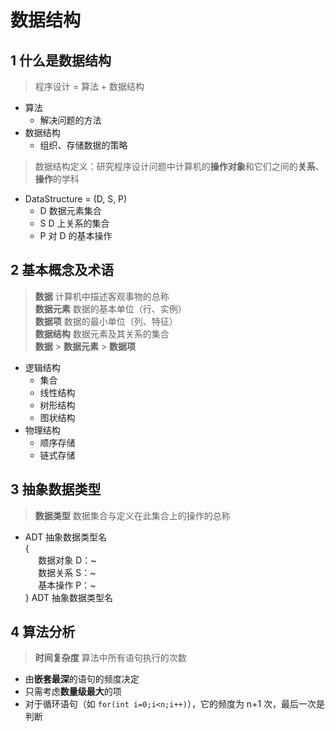 # 数据结构

## 1 什么是数据结构

> 程序设计 = 算法 + 数据结构

- 算法
  - 解决问题的方法
- 数据结构
  - 组织、存储数据的策略

> 数据结构定义：研究程序设计问题中计算机的**操作对象**和它们之间的**关系**、**操作**的学科

- DataStructure = (D, S, P)
  - D 数据元素集合
  - S D 上关系的集合
  - P 对 D 的基本操作

## 2 基本概念及术语

> **数据** 计算机中描述客观事物的总称  
> **数据元素** 数据的基本单位（行、实例）  
> **数据项** 数据的最小单位（列、特征）  
> **数据结构** 数据元素及其关系的集合  
> **数据** > **数据元素** > **数据项**

- 逻辑结构
  - 集合
  - 线性结构
  - 树形结构
  - 图状结构
- 物理结构
  - 顺序存储
  - 链式存储

## 3 抽象数据类型

> **数据类型** 数据集合与定义在此集合上的操作的总称

- ADT 抽象数据类型名  
  {  
   $\quad$ 数据对象 D：~  
   $\quad$ 数据关系 S：~  
   $\quad$ 基本操作 P：~  
  } ADT 抽象数据类型名

## 4 算法分析

> **时间复杂度** 算法中所有语句执行的次数

- 由**嵌套最深**的语句的频度决定
- 只需考虑**数量级最大**的项
- 对于循环语句（如 `for(int i=0;i<n;i++)`），它的频度为 n+1 次，最后一次是判断
